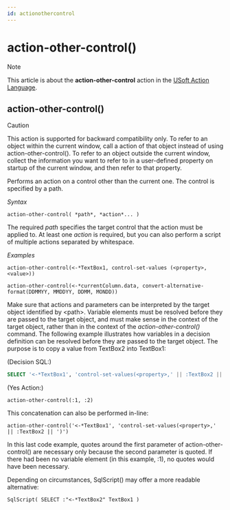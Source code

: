```yaml
---
id: actionothercontrol
---
```


# action-other-control()



> [!NOTE]
> This article is about the **action-other-control** action in the [USoft Action Language](/docs/Task_flow/Action_Language_reference/USoft_Action_Language.md).

## **action-other-control()**

> [!CAUTION]
> This action is supported for backward compatibility only.
> To refer to an object within the current window, call a action of that object instead of using action-other-control().
> To refer to an object outside the current window, collect the information you want to refer to in a user-defined property on startup of the current window, and then refer to that property.

Performs an action on a control other than the current one. The control is specified by a path.

*Syntax*

```
action-other-control( *path*, *action*... )
```

The required *path* specifies the target control that the action must be applied to. At least one *action* is required, but you can also perform a script of multiple actions separated by whitespace.

*Examples*

```
action-other-control(<-*TextBox1, control-set-values (<property>, <value>))
```

```
action-other-control(<-*currentColumn.data, convert-alternative-format(DDMMYY, MMDDYY, DDMM, MONDD))
```

Make sure that actions and parameters can be interpreted by the target object identified by \<path>. Variable elements must be resolved before they are passed to the target object, and must make sense in the context of the target object, rather than in the context of the *action-other-control()* command. The following example illustrates how variables in a decision definition can be resolved before they are passed to the target object. The purpose is to copy a value from TextBox2 into TextBox1:

(Decision SQL:)

```sql
SELECT '<-*TextBox1', 'control-set-values(<property>,' || :TextBox2 || ')'
```

(Yes Action:)

```
action-other-control(:1, :2)
```

This concatenation can also be performed in-line:

```
action-other-control('<-*TextBox1', 'control-set-values(<property>,' || :TextBox2 || ')')
```

In this last code example, quotes around the first parameter of action-other-control() are necessary only because the second parameter is quoted. If there had been no variable element (in this example, :1), no quotes would have been necessary.

Depending on circumstances, SqlScript() may offer a more readable alternative:

```
SqlScript( SELECT :"<-*TextBox2" TextBox1 )
```

 